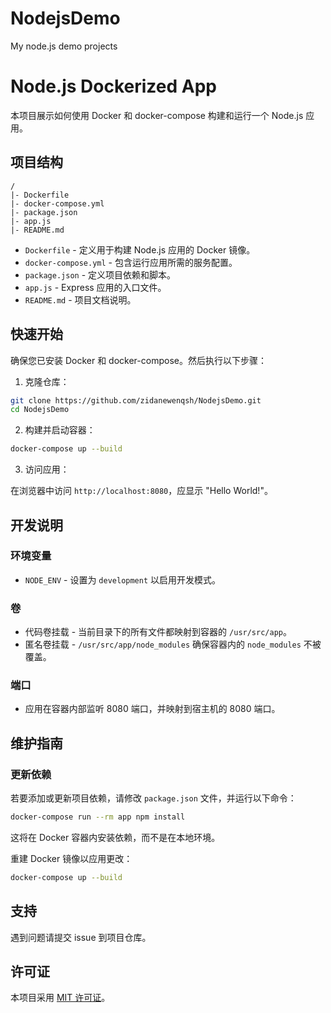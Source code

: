 # NodejsDemo
My node.js demo projects
# Node.js Dockerized App

本项目展示如何使用 Docker 和 docker-compose 构建和运行一个 Node.js 应用。

## 项目结构

```
/
|- Dockerfile
|- docker-compose.yml
|- package.json
|- app.js
|- README.md
```

- `Dockerfile` - 定义用于构建 Node.js 应用的 Docker 镜像。
- `docker-compose.yml` - 包含运行应用所需的服务配置。
- `package.json` - 定义项目依赖和脚本。
- `app.js` - Express 应用的入口文件。
- `README.md` - 项目文档说明。

## 快速开始

确保您已安装 Docker 和 docker-compose。然后执行以下步骤：

1. 克隆仓库：

```bash
git clone https://github.com/zidanewenqsh/NodejsDemo.git
cd NodejsDemo
```

2. 构建并启动容器：

```bash
docker-compose up --build
```

3. 访问应用：

在浏览器中访问 `http://localhost:8080`，应显示 "Hello World!"。

## 开发说明

### 环境变量

- `NODE_ENV` - 设置为 `development` 以启用开发模式。

### 卷

- 代码卷挂载 - 当前目录下的所有文件都映射到容器的 `/usr/src/app`。
- 匿名卷挂载 - `/usr/src/app/node_modules` 确保容器内的 `node_modules` 不被覆盖。

### 端口

- 应用在容器内部监听 8080 端口，并映射到宿主机的 8080 端口。

## 维护指南

### 更新依赖

若要添加或更新项目依赖，请修改 `package.json` 文件，并运行以下命令：

```bash
docker-compose run --rm app npm install
```

这将在 Docker 容器内安装依赖，而不是在本地环境。

重建 Docker 镜像以应用更改：

```bash
docker-compose up --build
```

## 支持

遇到问题请提交 issue 到项目仓库。

## 许可证

本项目采用 [MIT 许可证](LICENSE)。
